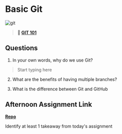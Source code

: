 # Basic Git

![git](https://git-scm.com/images/branching-illustration@2x.png)

> **📖 [GIT 101](https://codeworksacademy.com/fs-student-guide/resources/wk1/01-GIT)**

## Questions

1. In your own words, why do we use Git? 

> Start typing here

2. What are the benefits of having multiple branches?

3. What is the difference between Git and GitHub

## Afternoon Assignment Link

**[Repo](https://github.com/MarkOhnsman/fs-journal)**

Identify at least 1 takeaway from today's assignment
